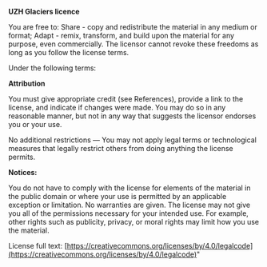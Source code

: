 **UZH Glaciers licence**

You are free to: Share - copy and redistribute the material in any medium or format; Adapt - remix, transform, and build upon the material for any purpose, even commercially. The licensor cannot revoke these freedoms as long as you follow the license terms.

Under the following terms:

**Attribution**

You must give appropriate credit (see References), provide a link to the license, and indicate if changes were made. You may do so in any reasonable manner, but not in any way that suggests the licensor endorses you or your use.

No additional restrictions — You may not apply legal terms or technological measures that legally restrict others from doing anything the license permits.

**Notices:**

You do not have to comply with the license for elements of the material in the public domain or where your use is permitted by an applicable exception or limitation. No warranties are given. The license may not give you all of the permissions necessary for your intended use. For example, other rights such as publicity, privacy, or moral rights may limit how you use the material.

License full text: [https://creativecommons.org/licenses/by/4.0/legalcode](https://creativecommons.org/licenses/by/4.0/legalcode)"